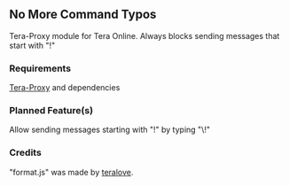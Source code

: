 ## No More Command Typos
Tera-Proxy module for Tera Online. Always blocks sending messages that start with "!"
### Requirements
[Tera-Proxy](https://github.com/meishuu/tera-proxy) and dependencies
### Planned Feature(s)
Allow sending messages starting with "!" by typing "\\!"
### Credits
"format.js" was made by [teralove](https://github.com/teralove).
